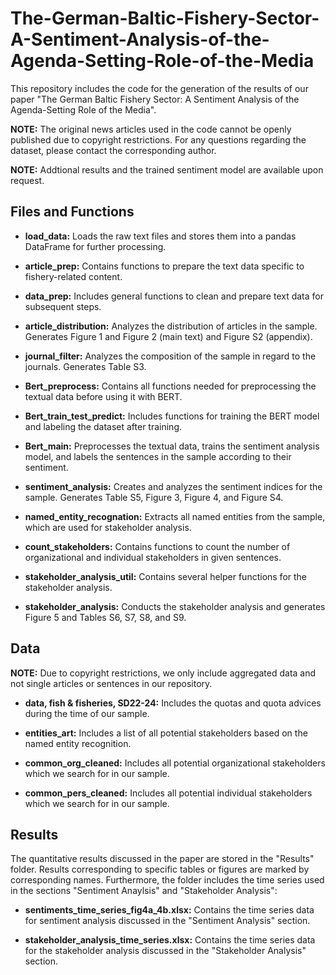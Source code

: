 # The-German-Baltic-Fishery-Sector-A-Sentiment-Analysis-of-the-Agenda-Setting-Role-of-the-Media

This repository includes the code for the generation of the results of our paper "The German Baltic Fishery Sector: A Sentiment Analysis of the Agenda-Setting Role of the Media".

**NOTE:** The original news articles used in the code cannot be openly published due to copyright restrictions. For any questions regarding the dataset, please contact the corresponding author.

**NOTE:** Addtional results and the trained sentiment model are available upon request.

## Files and Functions

- **load_data:** Loads the raw text files and stores them into a pandas DataFrame for further processing.

- **article_prep:** Contains functions to prepare the text data specific to fishery-related content.

- **data_prep:** Includes general functions to clean and prepare text data for subsequent steps.

- **article_distribution:** Analyzes the distribution of articles in the sample. Generates Figure 1 and Figure 2 (main text) and Figure S2 (appendix).

- **journal_filter:** Analyzes the composition of the sample in regard to the journals. Generates Table S3.

- **Bert_preprocess:** Contains all functions needed for preprocessing the textual data before using it with BERT.

- **Bert_train_test_predict:** Includes functions for training the BERT model and labeling the dataset after training.

- **Bert_main:** Preprocesses the textual data, trains the sentiment analysis model, and labels the sentences in the sample according to their sentiment.

- **sentiment_analysis:** Creates and analyzes the sentiment indices for the sample. Generates Table S5, Figure 3, Figure 4, and Figure S4.

- **named_entity_recognation:** Extracts all named entities from the sample, which are used for stakeholder analysis.

- **count_stakeholders:** Contains functions to count the number of organizational and individual stakeholders in given sentences.

- **stakeholder_analysis_util:** Contains several helper functions for the stakeholder analysis.

- **stakeholder_analysis:** Conducts the stakeholder analysis and generates Figure 5 and Tables S6, S7, S8, and S9.

## Data

**NOTE:** Due to copyright restrictions, we only include aggregated data and not single articles or sentences in our repository.

- **data, fish & fisheries, SD22-24:** Includes the quotas and quota advices during the time of our sample.

- **entities_art:** Includes a list of all potential stakeholders based on the named entity recognition.

- **common_org_cleaned:** Includes all potential organizational stakeholders which we search for in our sample.

- **common_pers_cleaned:** Includes all potential individual stakeholders which we search for in our sample.

## Results

The quantitative results discussed in the paper are stored in the "Results" folder. Results corresponding to specific tables or figures are marked by corresponding names.
Furthermore, the folder includes the time series used in the sections "Sentiment Anaylsis" and "Stakeholder Analysis":

- **sentiments_time_series_fig4a_4b.xlsx:** Contains the time series data for sentiment analysis discussed in the "Sentiment Analysis" section.

- **stakeholder_analysis_time_series.xlsx:** Contains the time series data for the stakeholder analysis discussed in the "Stakeholder Analysis" section.
